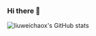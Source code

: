 ### Hi there 👋
![liuweichaox's GitHub stats](https://github-readme-stats.vercel.app/api?username=liuweichaox)

